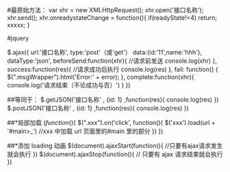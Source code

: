 #最原始方法：
var xhr = new XMLHttpRequest();
xhr.open('接口名称');
xhr.send();
xhr.onreadystateChange = function(){
if(readyState!=4) return;
xxxxx;
}

#jquery

$.ajax({
    url:'接口名称',
    type:'post'（或'get'）
    data:{id:'11',name:'hhh'},
    dataType:'json',
    beforeSend:function(xhr){  //请求前发送
        console.log(xhr)
    },
    success:function(res){      //请求成功后执行
        console.log(res)
    },
    fail: function() {
        $(".msgWrapper").html('Error:' + error);
},
complete:function(xhr){
console.log('请求结束（不论成功与否）')
}
})

##等同于：
$.getJSON('接口名称' , {id: 1} ,function(res){
    console.log(res)
})
$.postJSON('接口名称' , {id: 1} ,function(res){
console.log(res)
})

##\*局部加载
$(function($){
$(".xxx").on('click', function(){
        $('xxx').load(url + '#main>\_') //xxx 中加载 url 页面里的#main 里的部分
})
})

##\*添加 loading 动画
$(document).ajaxStart(function(){
    //只要有ajax请求发生 就会执行
})
$(document).ajaxStop(function(){
// 只要有 ajax 请求结束就会执行
})
